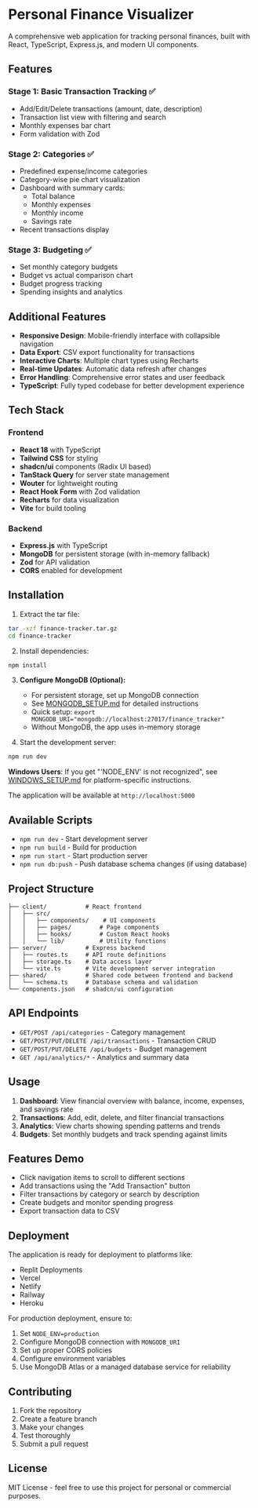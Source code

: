 # Personal Finance Visualizer

A comprehensive web application for tracking personal finances, built with React, TypeScript, Express.js, and modern UI components.

## Features

### Stage 1: Basic Transaction Tracking ✅
- Add/Edit/Delete transactions (amount, date, description)
- Transaction list view with filtering and search
- Monthly expenses bar chart
- Form validation with Zod

### Stage 2: Categories ✅
- Predefined expense/income categories
- Category-wise pie chart visualization
- Dashboard with summary cards:
  - Total balance
  - Monthly expenses
  - Monthly income
  - Savings rate
- Recent transactions display

### Stage 3: Budgeting ✅
- Set monthly category budgets
- Budget vs actual comparison chart
- Budget progress tracking
- Spending insights and analytics

## Additional Features

- **Responsive Design**: Mobile-friendly interface with collapsible navigation
- **Data Export**: CSV export functionality for transactions
- **Interactive Charts**: Multiple chart types using Recharts
- **Real-time Updates**: Automatic data refresh after changes
- **Error Handling**: Comprehensive error states and user feedback
- **TypeScript**: Fully typed codebase for better development experience

## Tech Stack

### Frontend
- **React 18** with TypeScript
- **Tailwind CSS** for styling
- **shadcn/ui** components (Radix UI based)
- **TanStack Query** for server state management
- **Wouter** for lightweight routing
- **React Hook Form** with Zod validation
- **Recharts** for data visualization
- **Vite** for build tooling

### Backend
- **Express.js** with TypeScript
- **MongoDB** for persistent storage (with in-memory fallback)
- **Zod** for API validation
- **CORS** enabled for development

## Installation

1. Extract the tar file:
```bash
tar -xzf finance-tracker.tar.gz
cd finance-tracker
```

2. Install dependencies:
```bash
npm install
```

3. **Configure MongoDB (Optional):**
   - For persistent storage, set up MongoDB connection
   - See [MONGODB_SETUP.md](MONGODB_SETUP.md) for detailed instructions
   - Quick setup: `export MONGODB_URI="mongodb://localhost:27017/finance_tracker"`
   - Without MongoDB, the app uses in-memory storage

4. Start the development server:
```bash
npm run dev
```

**Windows Users**: If you get "'NODE_ENV' is not recognized", see [WINDOWS_SETUP.md](WINDOWS_SETUP.md) for platform-specific instructions.

The application will be available at `http://localhost:5000`

## Available Scripts

- `npm run dev` - Start development server
- `npm run build` - Build for production
- `npm run start` - Start production server
- `npm run db:push` - Push database schema changes (if using database)

## Project Structure

```
├── client/           # React frontend
│   ├── src/
│   │   ├── components/    # UI components
│   │   ├── pages/        # Page components
│   │   ├── hooks/        # Custom React hooks
│   │   └── lib/          # Utility functions
├── server/           # Express backend
│   ├── routes.ts     # API route definitions
│   ├── storage.ts    # Data access layer
│   └── vite.ts       # Vite development server integration
├── shared/           # Shared code between frontend and backend
│   └── schema.ts     # Database schema and validation
└── components.json   # shadcn/ui configuration
```

## API Endpoints

- `GET/POST /api/categories` - Category management
- `GET/POST/PUT/DELETE /api/transactions` - Transaction CRUD
- `GET/POST/PUT/DELETE /api/budgets` - Budget management
- `GET /api/analytics/*` - Analytics and summary data

## Usage

1. **Dashboard**: View financial overview with balance, income, expenses, and savings rate
2. **Transactions**: Add, edit, delete, and filter financial transactions
3. **Analytics**: View charts showing spending patterns and trends
4. **Budgets**: Set monthly budgets and track spending against limits

## Features Demo

- Click navigation items to scroll to different sections
- Add transactions using the "Add Transaction" button
- Filter transactions by category or search by description
- Create budgets and monitor spending progress
- Export transaction data to CSV

## Deployment

The application is ready for deployment to platforms like:
- Replit Deployments
- Vercel
- Netlify
- Railway
- Heroku

For production deployment, ensure to:
1. Set `NODE_ENV=production`
2. Configure MongoDB connection with `MONGODB_URI`
3. Set up proper CORS policies
4. Configure environment variables
5. Use MongoDB Atlas or a managed database service for reliability

## Contributing

1. Fork the repository
2. Create a feature branch
3. Make your changes
4. Test thoroughly
5. Submit a pull request

## License

MIT License - feel free to use this project for personal or commercial purposes.